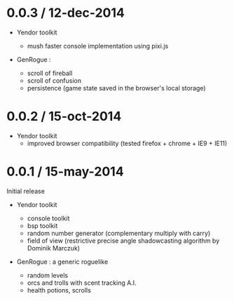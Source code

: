 # 0.0.3 / 12-dec-2014
* Yendor toolkit
	- mush faster console implementation using pixi.js

* GenRogue :
	- scroll of fireball
	- scroll of confusion
	- persistence (game state saved in the browser's local storage)

# 0.0.2 / 15-oct-2014

* Yendor toolkit
	- improved browser compatibility (tested firefox + chrome + IE9 + IE11)

# 0.0.1 / 15-may-2014

Initial release

* Yendor toolkit
	- console toolkit
	- bsp toolkit
	- random number generator (complementary multiply with carry)
	- field of view (restrictive precise angle shadowcasting algorithm by Dominik Marczuk)

* GenRogue : a generic roguelike
	- random levels
	- orcs and trolls with scent tracking A.I.
	- health potions, scrolls
